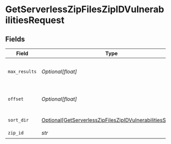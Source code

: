 # GetServerlessZipFilesZipIDVulnerabilitiesRequest


## Fields

| Field                                                                                                                                     | Type                                                                                                                                      | Required                                                                                                                                  | Description                                                                                                                               |
| ----------------------------------------------------------------------------------------------------------------------------------------- | ----------------------------------------------------------------------------------------------------------------------------------------- | ----------------------------------------------------------------------------------------------------------------------------------------- | ----------------------------------------------------------------------------------------------------------------------------------------- |
| `max_results`                                                                                                                             | *Optional[float]*                                                                                                                         | :heavy_minus_sign:                                                                                                                        | The number of entries to return (pagination)                                                                                              |
| `offset`                                                                                                                                  | *Optional[float]*                                                                                                                         | :heavy_minus_sign:                                                                                                                        | Return entries from this offset (pagination)                                                                                              |
| `sort_dir`                                                                                                                                | [Optional[GetServerlessZipFilesZipIDVulnerabilitiesSortDir]](../../models/operations/getserverlesszipfileszipidvulnerabilitiessortdir.md) | :heavy_minus_sign:                                                                                                                        | sorting direction                                                                                                                         |
| `zip_id`                                                                                                                                  | *str*                                                                                                                                     | :heavy_check_mark:                                                                                                                        | N/A                                                                                                                                       |